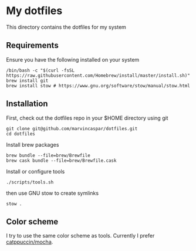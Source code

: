 # My dotfiles

This directory contains the dotfiles for my system

## Requirements

Ensure you have the following installed on your system

```
/bin/bash -c "$(curl -fsSL https://raw.githubusercontent.com/Homebrew/install/master/install.sh)"
brew install git
brew install stow # https://www.gnu.org/software/stow/manual/stow.html
```

## Installation

First, check out the dotfiles repo in your $HOME directory using git

```
git clone git@github.com/marvincaspar/dotfiles.git
cd dotfiles
```

Install brew packages

```
brew bundle --file=brew/Brewfile
brew cask bundle --file=brew/Brewfile.cask
```

Install or configure tools

```
./scripts/tools.sh
```

then use GNU stow to create symlinks

```
stow .
```

## Color scheme

I try to use the same color scheme as tools. Currently I prefer [catppuccin/mocha](https://github.com/catppuccin/).